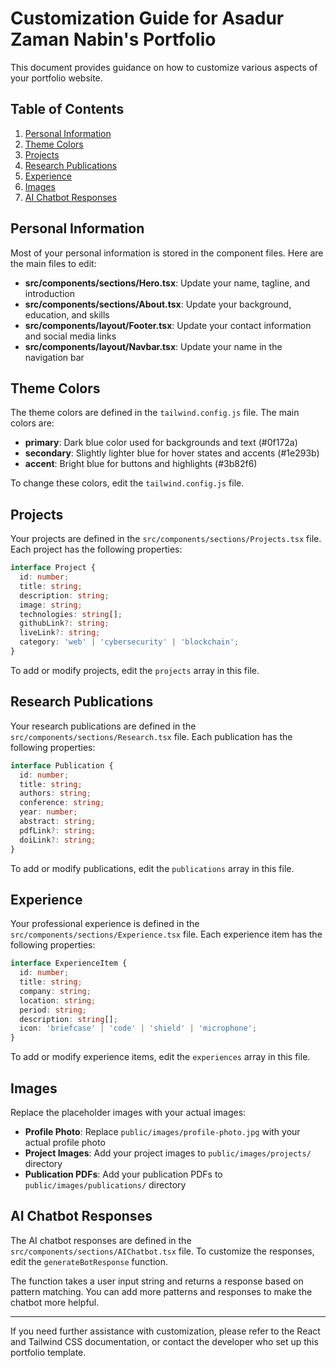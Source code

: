 # Customization Guide for Asadur Zaman Nabin's Portfolio

This document provides guidance on how to customize various aspects of your portfolio website.

## Table of Contents
1. [Personal Information](#personal-information)
2. [Theme Colors](#theme-colors)
3. [Projects](#projects)
4. [Research Publications](#research-publications)
5. [Experience](#experience)
6. [Images](#images)
7. [AI Chatbot Responses](#ai-chatbot-responses)

## Personal Information

Most of your personal information is stored in the component files. Here are the main files to edit:

- **src/components/sections/Hero.tsx**: Update your name, tagline, and introduction
- **src/components/sections/About.tsx**: Update your background, education, and skills
- **src/components/layout/Footer.tsx**: Update your contact information and social media links
- **src/components/layout/Navbar.tsx**: Update your name in the navigation bar

## Theme Colors

The theme colors are defined in the `tailwind.config.js` file. The main colors are:

- **primary**: Dark blue color used for backgrounds and text (#0f172a)
- **secondary**: Slightly lighter blue for hover states and accents (#1e293b)
- **accent**: Bright blue for buttons and highlights (#3b82f6)

To change these colors, edit the `tailwind.config.js` file.

## Projects

Your projects are defined in the `src/components/sections/Projects.tsx` file. Each project has the following properties:

```typescript
interface Project {
  id: number;
  title: string;
  description: string;
  image: string;
  technologies: string[];
  githubLink?: string;
  liveLink?: string;
  category: 'web' | 'cybersecurity' | 'blockchain';
}
```

To add or modify projects, edit the `projects` array in this file.

## Research Publications

Your research publications are defined in the `src/components/sections/Research.tsx` file. Each publication has the following properties:

```typescript
interface Publication {
  id: number;
  title: string;
  authors: string;
  conference: string;
  year: number;
  abstract: string;
  pdfLink?: string;
  doiLink?: string;
}
```

To add or modify publications, edit the `publications` array in this file.

## Experience

Your professional experience is defined in the `src/components/sections/Experience.tsx` file. Each experience item has the following properties:

```typescript
interface ExperienceItem {
  id: number;
  title: string;
  company: string;
  location: string;
  period: string;
  description: string[];
  icon: 'briefcase' | 'code' | 'shield' | 'microphone';
}
```

To add or modify experience items, edit the `experiences` array in this file.

## Images

Replace the placeholder images with your actual images:

- **Profile Photo**: Replace `public/images/profile-photo.jpg` with your actual profile photo
- **Project Images**: Add your project images to `public/images/projects/` directory
- **Publication PDFs**: Add your publication PDFs to `public/images/publications/` directory

## AI Chatbot Responses

The AI chatbot responses are defined in the `src/components/sections/AIChatbot.tsx` file. To customize the responses, edit the `generateBotResponse` function.

The function takes a user input string and returns a response based on pattern matching. You can add more patterns and responses to make the chatbot more helpful.

---

If you need further assistance with customization, please refer to the React and Tailwind CSS documentation, or contact the developer who set up this portfolio template. 